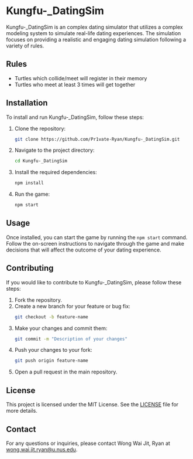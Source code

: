 # Kungfu-_DatingSim

Kungfu-_DatingSim is an complex dating simulator that utilizes a complex modeling system to simulate real-life dating experiences. The simulation focuses on providing a realistic and engaging dating simulation following a variety of rules.

## Rules

- Turtles which collide/meet will register in their memory
- Turtles who meet at least 3 times will get together

## Installation

To install and run Kungfu-_DatingSim, follow these steps:

1. Clone the repository:
    ```sh
    git clone https://github.com/Pr1vate-Ryan/Kungfu-_DatingSim.git
    ```
2. Navigate to the project directory:
    ```sh
    cd Kungfu-_DatingSim
    ```
3. Install the required dependencies:
    ```sh
    npm install
    ```
4. Run the game:
    ```sh
    npm start
    ```

## Usage

Once installed, you can start the game by running the `npm start` command. Follow the on-screen instructions to navigate through the game and make decisions that will affect the outcome of your dating experience.

## Contributing

If you would like to contribute to Kungfu-_DatingSim, please follow these steps:

1. Fork the repository.
2. Create a new branch for your feature or bug fix:
    ```sh
    git checkout -b feature-name
    ```
3. Make your changes and commit them:
    ```sh
    git commit -m "Description of your changes"
    ```
4. Push your changes to your fork:
    ```sh
    git push origin feature-name
    ```
5. Open a pull request in the main repository.

## License

This project is licensed under the MIT License. See the [LICENSE](LICENSE) file for more details.

## Contact

For any questions or inquiries, please contact Wong Wai Jit, Ryan at wong.wai.jit.ryan@u.nus.edu.
